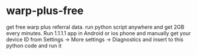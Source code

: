 # warp-plus-free
get free warp plus referral data.
run python script anywhere and get 2GB every minutes.
Run 1.1.1.1 app in Android or ios phone and  manually get your device ID from Settings -> More settings -> Diagnostics and insert to this python code and run it
